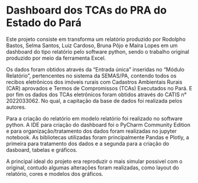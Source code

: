 # Dashboard dos TCAs do PRA do Estado do Pará
Este projeto consiste em transforma um relatório produzido por Rodolpho Bastos, Selma Santos, Luiz Cardoso, Bruna Pôjo e Maíra Lopes em um dashboard do tipo relatório pelo software python, sendo o trabalho original produzido por meio da ferramenta Excel. 
 
Os dados foram obtidos através da “Entrada única” inseridas no “Módulo Relatório”, pertencentes no sistema da SEMAS/PA, contendo todos os recibos eletrônicos dos imóveis rurais com Cadastros Ambientais Rurais (CAR) aprovados e Termos de Compromissos (TCAs) Executados no Pará. E por fim os dados dos TCAs eletrônicos foram obtidos através do CATIS n° 2022033062. No qual, a capitação da base de dados foi realizada pelos autores.

Para a criação do relatório em modelo relatório foi realizado no software python. A IDE para criação do dashboard foi o PyCharm Community Edition e para organização/tratamento dos dados foram realizadas no jupyter notebook. As bibliotecas utilizadas foram principalmente Pandas e Plotly, a primeira para tratamento dos dados e a segunda para a criação do dasboard, tabelas e gráficos.

A principal ideal do projeto era reproduzir o mais simular possivel com o original, contudo algumas alterações foram realizadas, como layout do relatório, cores e modelos dos gráficos.   
